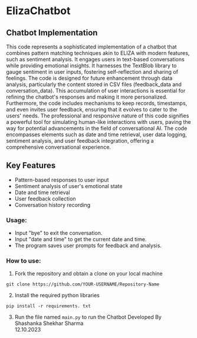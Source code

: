 # ElizaChatbot

## Chatbot Implementation

This code represents a sophisticated implementation of a chatbot that combines pattern matching techniques akin to ELIZA with modern features, such as sentiment analysis.
It engages users in text-based conversations while providing emotional insights.
It harnesses the TextBlob library to gauge sentiment in user inputs, fostering self-reflection and sharing of feelings.
The code is designed for future enhancement through data analysis, particularly the content stored in CSV files (feedback_data and conversation_data).
This accumulation of user interactions is essential for refining the chatbot's responses and making it more personalized.
Furthermore, the code includes mechanisms to keep records, timestamps, and even invites user feedback, ensuring that it evolves to cater to the users' needs.
The professional and responsive nature of this code signifies a powerful tool for simulating human-like interactions with users, paving the way for potential advancements in the field of conversational AI. The code encompasses elements such as date and time retrieval, user data logging, sentiment analysis, and user feedback integration, offering a comprehensive conversational experience.

## Key Features
- Pattern-based responses to user input
- Sentiment analysis of user's emotional state
- Date and time retrieval
- User feedback collection
- Conversation history recording

### Usage:
- Input "bye" to exit the conversation.
- Input "date and time" to get the current date and time.
- The program saves user prompts for feedback and analysis.

### How to use:
1. Fork the repository and obtain a clone on your local machine
```
git clone https://github.com/YOUR-USERNAME/Repository-Name
```
2. Install the required python libraries
```
pip install -r requirements. txt
```
3. Run the file named `main.py` to run the Chatbot
Developed By<br>
Shashanka Shekhar Sharma<br>
12.10.2023
